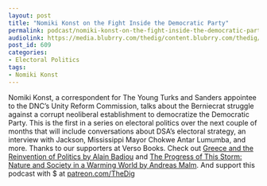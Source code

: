 ```yaml
---
layout: post
title: "Nomiki Konst on the Fight Inside the Democratic Party"
permalink: podcast/nomiki-konst-on-the-fight-inside-the-democratic-party/
audiolink: https://media.blubrry.com/thedig/content.blubrry.com/thedig/The_Dig_-_EP_91_-_Konst.mp3
post_id: 609
categories: 
- Electoral Politics
tags: 
- Nomiki Konst
---
```


Nomiki Konst, a correspondent for The Young Turks and Sanders appointee to the DNC’s Unity Reform Commission, talks about the Berniecrat struggle against a corrupt neoliberal establishment to democratize the Democratic Party. This is the first in a series on electoral politics over the next couple of months that will include conversations about DSA’s electoral strategy, an interview with Jackson, Mississippi Mayor Chokwe Antar Lumumba, and more. Thanks to our supporters at Verso Books. Check out [Greece and the Reinvention of Politics by Alain Badiou](versobooks.com/books/2560-greece-and-the-reinvention-of-politics) and [The Progress of This Storm: Nature and Society in a Warming World by Andreas Malm](versobooks.com/books/2575-the-progress-of-this-storm). And support this podcast with $ at [patreon.com/TheDig](http://www.patreon.com/TheDig) 



 

 

 